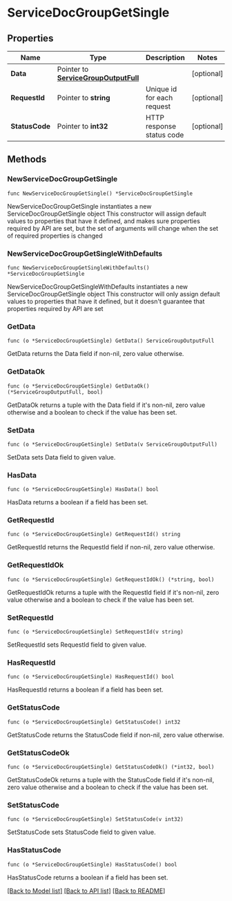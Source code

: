 # ServiceDocGroupGetSingle

## Properties

Name | Type | Description | Notes
------------ | ------------- | ------------- | -------------
**Data** | Pointer to [**ServiceGroupOutputFull**](ServiceGroupOutputFull.md) |  | [optional] 
**RequestId** | Pointer to **string** | Unique id for each request | [optional] 
**StatusCode** | Pointer to **int32** | HTTP response status code | [optional] 

## Methods

### NewServiceDocGroupGetSingle

`func NewServiceDocGroupGetSingle() *ServiceDocGroupGetSingle`

NewServiceDocGroupGetSingle instantiates a new ServiceDocGroupGetSingle object
This constructor will assign default values to properties that have it defined,
and makes sure properties required by API are set, but the set of arguments
will change when the set of required properties is changed

### NewServiceDocGroupGetSingleWithDefaults

`func NewServiceDocGroupGetSingleWithDefaults() *ServiceDocGroupGetSingle`

NewServiceDocGroupGetSingleWithDefaults instantiates a new ServiceDocGroupGetSingle object
This constructor will only assign default values to properties that have it defined,
but it doesn't guarantee that properties required by API are set

### GetData

`func (o *ServiceDocGroupGetSingle) GetData() ServiceGroupOutputFull`

GetData returns the Data field if non-nil, zero value otherwise.

### GetDataOk

`func (o *ServiceDocGroupGetSingle) GetDataOk() (*ServiceGroupOutputFull, bool)`

GetDataOk returns a tuple with the Data field if it's non-nil, zero value otherwise
and a boolean to check if the value has been set.

### SetData

`func (o *ServiceDocGroupGetSingle) SetData(v ServiceGroupOutputFull)`

SetData sets Data field to given value.

### HasData

`func (o *ServiceDocGroupGetSingle) HasData() bool`

HasData returns a boolean if a field has been set.

### GetRequestId

`func (o *ServiceDocGroupGetSingle) GetRequestId() string`

GetRequestId returns the RequestId field if non-nil, zero value otherwise.

### GetRequestIdOk

`func (o *ServiceDocGroupGetSingle) GetRequestIdOk() (*string, bool)`

GetRequestIdOk returns a tuple with the RequestId field if it's non-nil, zero value otherwise
and a boolean to check if the value has been set.

### SetRequestId

`func (o *ServiceDocGroupGetSingle) SetRequestId(v string)`

SetRequestId sets RequestId field to given value.

### HasRequestId

`func (o *ServiceDocGroupGetSingle) HasRequestId() bool`

HasRequestId returns a boolean if a field has been set.

### GetStatusCode

`func (o *ServiceDocGroupGetSingle) GetStatusCode() int32`

GetStatusCode returns the StatusCode field if non-nil, zero value otherwise.

### GetStatusCodeOk

`func (o *ServiceDocGroupGetSingle) GetStatusCodeOk() (*int32, bool)`

GetStatusCodeOk returns a tuple with the StatusCode field if it's non-nil, zero value otherwise
and a boolean to check if the value has been set.

### SetStatusCode

`func (o *ServiceDocGroupGetSingle) SetStatusCode(v int32)`

SetStatusCode sets StatusCode field to given value.

### HasStatusCode

`func (o *ServiceDocGroupGetSingle) HasStatusCode() bool`

HasStatusCode returns a boolean if a field has been set.


[[Back to Model list]](../README.md#documentation-for-models) [[Back to API list]](../README.md#documentation-for-api-endpoints) [[Back to README]](../README.md)


